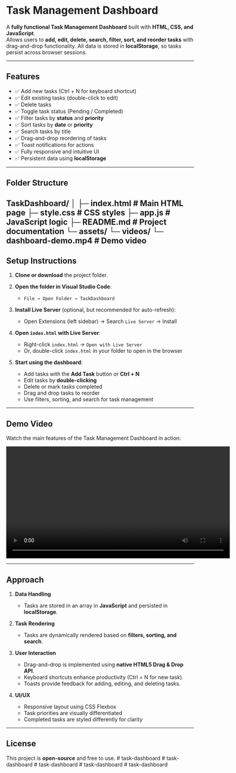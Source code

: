 # Task Management Dashboard

A **fully functional Task Management Dashboard** built with **HTML, CSS, and JavaScript**.  
Allows users to **add, edit, delete, search, filter, sort, and reorder tasks** with drag-and-drop functionality. All data is stored in **localStorage**, so tasks persist across browser sessions.

---

## **Features**

- ✅ Add new tasks (Ctrl + N for keyboard shortcut)  
- ✅ Edit existing tasks (double-click to edit)  
- ✅ Delete tasks  
- ✅ Toggle task status (Pending / Completed)  
- ✅ Filter tasks by **status** and **priority**  
- ✅ Sort tasks by **date** or **priority**  
- ✅ Search tasks by title  
- ✅ Drag-and-drop reordering of tasks  
- ✅ Toast notifications for actions  
- ✅ Fully responsive and intuitive UI  
- ✅ Persistent data using **localStorage**  

---

## **Folder Structure**

TaskDashboard/
│
├─ index.html # Main HTML page
├─ style.css # CSS styles
├─ app.js # JavaScript logic
├─ README.md # Project documentation
└─ assets/
└─ videos/
└─ dashboard-demo.mp4 # Demo video
---

## **Setup Instructions**

1. **Clone or download** the project folder.  

2. **Open the folder in Visual Studio Code**:  
   - `File → Open Folder → TaskDashboard`  

3. **Install Live Server** (optional, but recommended for auto-refresh):  
   - Open Extensions (left sidebar) → Search `Live Server` → Install  

4. **Open `index.html` with Live Server**:  
   - Right-click `index.html` → `Open with Live Server`  
   - Or, double-click `index.html` in your folder to open in the browser  

5. **Start using the dashboard**:  
   - Add tasks with the **Add Task** button or **Ctrl + N**  
   - Edit tasks by **double-clicking**  
   - Delete or mark tasks completed  
   - Drag and drop tasks to reorder  
   - Use filters, sorting, and search for task management  

---

## **Demo Video**

Watch the main features of the Task Management Dashboard in action:

<video width="600" controls>
  <source src="assets/videos/dashboard-demo.mp4" type="video/mp4">
  Your browser does not support the video tag.
</video>

---

## **Approach**

1. **Data Handling**  
   - Tasks are stored in an array in **JavaScript** and persisted in **localStorage**.  

2. **Task Rendering**  
   - Tasks are dynamically rendered based on **filters, sorting, and search**.  

3. **User Interaction**  
   - Drag-and-drop is implemented using **native HTML5 Drag & Drop API**.  
   - Keyboard shortcuts enhance productivity (Ctrl + N for new task).  
   - Toasts provide feedback for adding, editing, and deleting tasks.  

4. **UI/UX**  
   - Responsive layout using CSS Flexbox  
   - Task priorities are visually differentiated  
   - Completed tasks are styled differently for clarity  

---

## **License**

This project is **open-source** and free to use.
#   t a s k - d a s h b o a r d  
 #   t a s k - d a s h b o a r d  
 #   t a s k - d a s h b o a r d  
 #   t a s k - d a s h b o a r d  
 #   t a s k - d a s h b o a r d  
 
